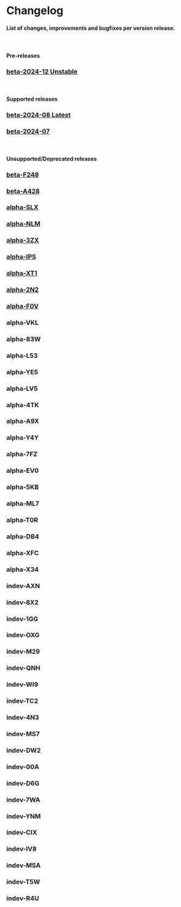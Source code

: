 # Changelog

<h4 class="fw-light">List of changes, improvements and bugfixes per version release.</h4><br/>

<h4 class="text-warning fw-bold">Pre-releases</h4>
<div class="row row-cols-1 row-cols-lg-3 align-items-stretch g-4 py-3 pt-3">
  <div class="col">
    <a href="?page=about/changelog/beta-2024-12" class="link-underline-opacity-0 link-underline">
      <div class="card card-cover h-100 overflow-hidden rounded-4 bg-dark bg-hover-dark changelog-btn">
        <div class="d-flex flex-column h-100 p-4 text-shadow-1">
          <h3 class="fw-bolder">beta-2024-12 <span class="badge bg-warning border border-warning rounded-pill text-dark">Unstable</span></h3>
        </div>
      </div>
    </a>
  </div>
</div>
<br/>

<h4 class="text-primary fw-bold">Supported releases</h4>
<div class="row row-cols-1 row-cols-lg-3 align-items-stretch g-4 py-3 pt-3">
  <div class="col">
    <a href="?page=about/changelog/beta-2024-08" class="link-underline-opacity-0 link-underline">
      <div class="card card-cover h-100 overflow-hidden rounded-4 bg-dark bg-hover-dark changelog-btn">
        <div class="d-flex flex-column h-100 p-4 text-shadow-1">
          <h3 class="fw-bolder">beta-2024-08 <span class="badge bg-success border border-success rounded-pill">Latest</span></h3>
        </div>
      </div>
    </a>
  </div>
  <div class="col">
    <a href="?page=about/changelog/beta-2024-07" class="link-underline-opacity-0 link-underline">
      <div class="card card-cover h-100 overflow-hidden rounded-4 bg-dark bg-hover-dark changelog-btn">
        <div class="d-flex flex-column h-100 p-4 text-shadow-1">
          <h3 class="fw-bolder">beta-2024-07</h3>
        </div>
      </div>
    </a>
  </div>
</div>
<br/>

<h4 class="text-secondary fw-bold">Unsupported/Deprecated releases</h4>
<div class="row row-cols-1 row-cols-lg-3 align-items-stretch g-4 py-3 pt-3">
  <div class="col">
    <a href="?page=about/changelog/beta-F248" class="link-underline-opacity-0 link-underline">
      <div class="card card-cover h-100 overflow-hidden rounded-4 bg-dark bg-hover-dark changelog-btn">
        <div class="d-flex flex-column h-100 p-4 text-shadow-1">
          <h3 class="fw-bolder">beta-F248</h3>
        </div>
      </div>
    </a>
  </div>
  <div class="col">
    <a href="?page=about/changelog/beta-A428" class="link-underline-opacity-0 link-underline">
      <div class="card card-cover h-100 overflow-hidden rounded-4 bg-dark bg-hover-dark changelog-btn">
        <div class="d-flex flex-column h-100 p-4 text-shadow-1">
          <h3 class="fw-bolder">beta-A428</h3>
        </div>
      </div>
    </a>
  </div>
  <div class="col">
    <a href="?page=about/changelog/alpha-SLX" class="link-underline-opacity-0 link-underline">
      <div class="card card-cover h-100 overflow-hidden rounded-4 bg-dark bg-hover-dark changelog-btn">
        <div class="d-flex flex-column h-100 p-4 text-shadow-1">
          <h3 class="fw-bolder">alpha-SLX</h3>
        </div>
      </div>
    </a>
  </div>
  <div class="col">
    <a href="?page=about/changelog/alpha-NLM" class="link-underline-opacity-0 link-underline">
      <div class="card card-cover h-100 overflow-hidden rounded-4 bg-dark bg-hover-dark changelog-btn">
        <div class="d-flex flex-column h-100 p-4 text-shadow-1">
          <h3 class="fw-bolder">alpha-NLM</h3>
        </div>
      </div>
    </a>
  </div>
  <div class="col">
    <a href="?page=about/changelog/alpha-3ZX" class="link-underline-opacity-0 link-underline">
      <div class="card card-cover h-100 overflow-hidden rounded-4 bg-dark bg-hover-dark changelog-btn">
        <div class="d-flex flex-column h-100 p-4 text-shadow-1">
          <h3 class="fw-bolder">alpha-3ZX</h3>
        </div>
      </div>
    </a>
  </div>
  <div class="col">
    <a href="?page=about/changelog/alpha-IPS" class="link-underline-opacity-0 link-underline">
      <div class="card card-cover h-100 overflow-hidden rounded-4 bg-dark bg-hover-dark changelog-btn">
        <div class="d-flex flex-column h-100 p-4 text-shadow-1">
          <h3 class="fw-bolder">alpha-IPS</h3>
        </div>
      </div>
    </a>
  </div>
  <div class="col">
    <a href="?page=about/changelog/alpha-XT1" class="link-underline-opacity-0 link-underline">
      <div class="card card-cover h-100 overflow-hidden rounded-4 bg-dark bg-hover-dark changelog-btn">
        <div class="d-flex flex-column h-100 p-4 text-shadow-1">
          <h3 class="fw-bold">alpha-XT1</h3>
        </div>
      </div>
    </a>
  </div>
  <div class="col">
    <a href="?page=about/changelog/alpha-2N2" class="link-underline-opacity-0 link-underline">
      <div class="card card-cover h-100 overflow-hidden rounded-4 bg-dark bg-hover-dark changelog-btn">
        <div class="d-flex flex-column h-100 p-4 text-shadow-1">
          <h3 class="fw-bolder">alpha-2N2</h3>
        </div>
      </div>
    </a>
  </div>
  <div class="col">
    <a href="?page=about/changelog/alpha-F0V" class="link-underline-opacity-0 link-underline">
      <div class="card card-cover h-100 overflow-hidden rounded-4 bg-dark bg-hover-dark changelog-btn">
        <div class="d-flex flex-column h-100 p-4 text-shadow-1">
          <h3 class="fw-bold">alpha-F0V</h3>
        </div>
      </div>
    </a>
  </div>
  <div class="col">
    <div class="card card-cover h-100 overflow-hidden rounded-4 bg-dark changelog-btn-disabled">
      <div class="d-flex flex-column h-100 p-4 text-shadow-1">
        <h3 class="fw-bold text-secondary">alpha-VKL</h3>
      </div>
    </div>
  </div>
  <div class="col">
    <div class="card card-cover h-100 overflow-hidden rounded-4 bg-dark changelog-btn-disabled">
      <div class="d-flex flex-column h-100 p-4 text-shadow-1">
        <h3 class="fw-bold text-secondary">alpha-83W</h3>
      </div>
    </div>
  </div>
  <div class="col">
    <div class="card card-cover h-100 overflow-hidden rounded-4 bg-dark changelog-btn-disabled">
      <div class="d-flex flex-column h-100 p-4 text-shadow-1">
        <h3 class="fw-bold text-secondary">alpha-L53</h3>
      </div>
    </div>
  </div>
  <div class="col">
    <div class="card card-cover h-100 overflow-hidden rounded-4 bg-dark changelog-btn-disabled">
      <div class="d-flex flex-column h-100 p-4 text-shadow-1">
        <h3 class="fw-bold text-secondary">alpha-YE5</h3>
      </div>
    </div>
  </div>
  <div class="col">
    <div class="card card-cover h-100 overflow-hidden rounded-4 bg-dark changelog-btn-disabled">
      <div class="d-flex flex-column h-100 p-4 text-shadow-1">
        <h3 class="fw-bold text-secondary">alpha-LV5</h3>
      </div>
    </div>
  </div>
  <div class="col">
    <div class="card card-cover h-100 overflow-hidden rounded-4 bg-dark changelog-btn-disabled">
      <div class="d-flex flex-column h-100 p-4 text-shadow-1">
        <h3 class="fw-bold text-secondary">alpha-4TK</h3>
      </div>
    </div>
  </div>
  <div class="col">
    <div class="card card-cover h-100 overflow-hidden rounded-4 bg-dark changelog-btn-disabled">
      <div class="d-flex flex-column h-100 p-4 text-shadow-1">
        <h3 class="fw-bold text-secondary">alpha-A9X</h3>
      </div>
    </div>
  </div>
  <div class="col">
    <div class="card card-cover h-100 overflow-hidden rounded-4 bg-dark changelog-btn-disabled">
      <div class="d-flex flex-column h-100 p-4 text-shadow-1">
        <h3 class="fw-bold text-secondary">alpha-Y4Y</h3>
      </div>
    </div>
  </div>
  <div class="col">
    <div class="card card-cover h-100 overflow-hidden rounded-4 bg-dark changelog-btn-disabled">
      <div class="d-flex flex-column h-100 p-4 text-shadow-1">
        <h3 class="fw-bold text-secondary">alpha-7FZ</h3>
      </div>
    </div>
  </div>
  <div class="col">
    <div class="card card-cover h-100 overflow-hidden rounded-4 bg-dark changelog-btn-disabled">
      <div class="d-flex flex-column h-100 p-4 text-shadow-1">
        <h3 class="fw-bold text-secondary">alpha-EV0</h3>
      </div>
    </div>
  </div>
  <div class="col">
    <div class="card card-cover h-100 overflow-hidden rounded-4 bg-dark changelog-btn-disabled">
      <div class="d-flex flex-column h-100 p-4 text-shadow-1">
        <h3 class="fw-bold text-secondary">alpha-5KB</h3>
      </div>
    </div>
  </div>
  <div class="col">
    <div class="card card-cover h-100 overflow-hidden rounded-4 bg-dark changelog-btn-disabled">
      <div class="d-flex flex-column h-100 p-4 text-shadow-1">
        <h3 class="fw-bold text-secondary">alpha-ML7</h3>
      </div>
    </div>
  </div>
  <div class="col">
    <div class="card card-cover h-100 overflow-hidden rounded-4 bg-dark changelog-btn-disabled">
      <div class="d-flex flex-column h-100 p-4 text-shadow-1">
        <h3 class="fw-bold text-secondary">alpha-T0R</h3>
      </div>
    </div>
  </div>
  <div class="col">
    <div class="card card-cover h-100 overflow-hidden rounded-4 bg-dark changelog-btn-disabled">
      <div class="d-flex flex-column h-100 p-4 text-shadow-1">
        <h3 class="fw-bold text-secondary">alpha-DB4</h3>
      </div>
    </div>
  </div>
  <div class="col">
    <div class="card card-cover h-100 overflow-hidden rounded-4 bg-dark changelog-btn-disabled">
      <div class="d-flex flex-column h-100 p-4 text-shadow-1">
        <h3 class="fw-bold text-secondary">alpha-XFC</h3>
      </div>
    </div>
  </div>
  <div class="col">
    <div class="card card-cover h-100 overflow-hidden rounded-4 bg-dark changelog-btn-disabled">
      <div class="d-flex flex-column h-100 p-4 text-shadow-1">
        <h3 class="fw-bold text-secondary">alpha-X34</h3>
      </div>
    </div>
  </div>
  <div class="col">
    <div class="card card-cover h-100 overflow-hidden rounded-4 bg-dark changelog-btn-disabled">
      <div class="d-flex flex-column h-100 p-4 text-shadow-1">
        <h3 class="fw-bold text-secondary">indev-AXN</h3>
      </div>
    </div>
  </div>
  <div class="col">
    <div class="card card-cover h-100 overflow-hidden rounded-4 bg-dark changelog-btn-disabled">
      <div class="d-flex flex-column h-100 p-4 text-shadow-1">
        <h3 class="fw-bold text-secondary">indev-8X2</h3>
      </div>
    </div>
  </div>
  <div class="col">
    <div class="card card-cover h-100 overflow-hidden rounded-4 bg-dark changelog-btn-disabled">
      <div class="d-flex flex-column h-100 p-4 text-shadow-1">
        <h3 class="fw-bold text-secondary">indev-1GG</h3>
      </div>
    </div>
  </div>
  <div class="col">
    <div class="card card-cover h-100 overflow-hidden rounded-4 bg-dark changelog-btn-disabled">
      <div class="d-flex flex-column h-100 p-4 text-shadow-1">
        <h3 class="fw-bold text-secondary">indev-OXG</h3>
      </div>
    </div>
  </div>
  <div class="col">
    <div class="card card-cover h-100 overflow-hidden rounded-4 bg-dark changelog-btn-disabled">
      <div class="d-flex flex-column h-100 p-4 text-shadow-1">
        <h3 class="fw-bold text-secondary">indev-M29</h3>
      </div>
    </div>
  </div>
  <div class="col">
    <div class="card card-cover h-100 overflow-hidden rounded-4 bg-dark changelog-btn-disabled">
      <div class="d-flex flex-column h-100 p-4 text-shadow-1">
        <h3 class="fw-bold text-secondary">indev-QNH</h3>
      </div>
    </div>
  </div>
  <div class="col">
    <div class="card card-cover h-100 overflow-hidden rounded-4 bg-dark changelog-btn-disabled">
      <div class="d-flex flex-column h-100 p-4 text-shadow-1">
        <h3 class="fw-bold text-secondary">indev-WI9</h3>
      </div>
    </div>
  </div>
  <div class="col">
    <div class="card card-cover h-100 overflow-hidden rounded-4 bg-dark changelog-btn-disabled">
      <div class="d-flex flex-column h-100 p-4 text-shadow-1">
        <h3 class="fw-bold text-secondary">indev-TC2</h3>
      </div>
    </div>
  </div>
  <div class="col">
    <div class="card card-cover h-100 overflow-hidden rounded-4 bg-dark changelog-btn-disabled">
      <div class="d-flex flex-column h-100 p-4 text-shadow-1">
        <h3 class="fw-bold text-secondary">indev-4N3</h3>
      </div>
    </div>
  </div>
  <div class="col">
    <div class="card card-cover h-100 overflow-hidden rounded-4 bg-dark changelog-btn-disabled">
      <div class="d-flex flex-column h-100 p-4 text-shadow-1">
        <h3 class="fw-bold text-secondary">indev-MS7</h3>
      </div>
    </div>
  </div>
  <div class="col">
    <div class="card card-cover h-100 overflow-hidden rounded-4 bg-dark changelog-btn-disabled">
      <div class="d-flex flex-column h-100 p-4 text-shadow-1">
        <h3 class="fw-bold text-secondary">indev-DW2</h3>
      </div>
    </div>
  </div>
  <div class="col">
    <div class="card card-cover h-100 overflow-hidden rounded-4 bg-dark changelog-btn-disabled">
      <div class="d-flex flex-column h-100 p-4 text-shadow-1">
        <h3 class="fw-bold text-secondary">indev-00A</h3>
      </div>
    </div>
  </div>
  <div class="col">
    <div class="card card-cover h-100 overflow-hidden rounded-4 bg-dark changelog-btn-disabled">
      <div class="d-flex flex-column h-100 p-4 text-shadow-1">
        <h3 class="fw-bold text-secondary">indev-D6G</h3>
      </div>
    </div>
  </div>
  <div class="col">
    <div class="card card-cover h-100 overflow-hidden rounded-4 bg-dark changelog-btn-disabled">
      <div class="d-flex flex-column h-100 p-4 text-shadow-1">
        <h3 class="fw-bold text-secondary">indev-7WA</h3>
      </div>
    </div>
  </div>
  <div class="col">
    <div class="card card-cover h-100 overflow-hidden rounded-4 bg-dark changelog-btn-disabled">
      <div class="d-flex flex-column h-100 p-4 text-shadow-1">
        <h3 class="fw-bold text-secondary">indev-YNM</h3>
      </div>
    </div>
  </div>
  <div class="col">
    <div class="card card-cover h-100 overflow-hidden rounded-4 bg-dark changelog-btn-disabled">
      <div class="d-flex flex-column h-100 p-4 text-shadow-1">
        <h3 class="fw-bold text-secondary">indev-CIX</h3>
      </div>
    </div>
  </div>
  <div class="col">
    <div class="card card-cover h-100 overflow-hidden rounded-4 bg-dark changelog-btn-disabled">
      <div class="d-flex flex-column h-100 p-4 text-shadow-1">
        <h3 class="fw-bold text-secondary">indev-IV8</h3>
      </div>
    </div>
  </div>
  <div class="col">
    <div class="card card-cover h-100 overflow-hidden rounded-4 bg-dark changelog-btn-disabled">
      <div class="d-flex flex-column h-100 p-4 text-shadow-1">
        <h3 class="fw-bold text-secondary">indev-MSA</h3>
      </div>
    </div>
  </div>
  <div class="col">
    <div class="card card-cover h-100 overflow-hidden rounded-4 bg-dark changelog-btn-disabled">
      <div class="d-flex flex-column h-100 p-4 text-shadow-1">
        <h3 class="fw-bold text-secondary">indev-T5W</h3>
      </div>
    </div>
  </div>
  <div class="col">
    <div class="card card-cover h-100 overflow-hidden rounded-4 bg-dark changelog-btn-disabled">
      <div class="d-flex flex-column h-100 p-4 text-shadow-1">
        <h3 class="fw-bold text-secondary">indev-R4U</h3>
      </div>
    </div>
  </div>
</div>
